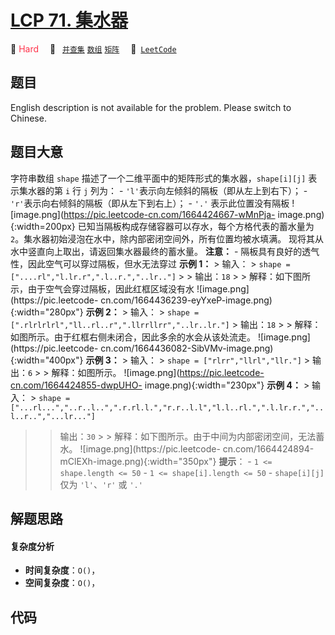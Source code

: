 # [LCP 71. 集水器](https://leetcode.cn/problems/kskhHQ)

🔴 <font color=#ff334b>Hard</font>&emsp; 🔖&ensp; [`并查集`](/tag/union-find.md) [`数组`](/tag/array.md) [`矩阵`](/tag/matrix.md)&emsp; 🔗&ensp;[`LeetCode`](https://leetcode.cn/problems/kskhHQ)

## 题目

English description is not available for the problem. Please switch to
Chinese.


## 题目大意

字符串数组 `shape` 描述了一个二维平面中的矩阵形式的集水器，`shape[i][j]` 表示集水器的第 `i` 行 `j` 列为： \-
`'l'`表示向左倾斜的隔板（即从左上到右下）； \- `'r'`表示向右倾斜的隔板（即从左下到右上）； \- `'.'` 表示此位置没有隔板
![image.png](https://pic.leetcode-cn.com/1664424667-wMnPja-
image.png){:width=200px} 已知当隔板构成存储容器可以存水，每个方格代表的蓄水量为
`2`。集水器初始浸泡在水中，除内部密闭空间外，所有位置均被水填满。 现将其从水中竖直向上取出，请返回集水器最终的蓄水量。 **注意：** \-
隔板具有良好的透气性，因此空气可以穿过隔板，但水无法穿过 **示例 1：** > 输入： > `shape =
["....rl","l.lr.r",".l..r.","..lr.."]` > > 输出：`18` > >
解释：如下图所示，由于空气会穿过隔板，因此红框区域没有水 ![image.png](https://pic.leetcode-
cn.com/1664436239-eyYxeP-image.png){:width="280px"} **示例 2：** > 输入： > `shape =
[".rlrlrlrl","ll..rl..r",".llrrllrr","..lr..lr."]` > 输出：`18` > >
解释：如图所示。由于红框右侧未闭合，因此多余的水会从该处流走。 ![image.png](https://pic.leetcode-
cn.com/1664436082-SibVMv-image.png){:width="400px"} **示例 3：** > 输入： > `shape =
["rlrr","llrl","llr."]` > 输出：`6` > > 解释：如图所示。
![image.png](https://pic.leetcode-cn.com/1664424855-dwpUHO-
image.png){:width="230px"} **示例 4：** > 输入： > `shape =
["...rl...","..r..l..",".r.rl.l.","r.r..l.l","l.l..rl.",".l.lr.r.","..l..r..","...lr..."]`
> > 输出：`30` > > 解释：如下图所示。由于中间为内部密闭空间，无法蓄水。 ![image.png](https://pic.leetcode-
cn.com/1664424894-mClEXh-image.png){:width="350px"} **提示**： \- `1 <=
shape.length <= 50` \- `1 <= shape[i].length <= 50` \- `shape[i][j]` 仅为
`'l'`、`'r'` 或 `'.'`


## 解题思路

#### 复杂度分析

- **时间复杂度**：`O()`，
- **空间复杂度**：`O()`，

## 代码

```javascript

```